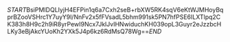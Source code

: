 $START$BsiPMIDQLIyjH4EFPin1q6a7Cxh2seB+rbXW5RK4sqV6eKtWJMHoyBqprBZooVSHrc1Y7uyY9l/NnFv2x5fFVsadL5bhm991sk5PN7hfPSE6ILXTlpq2CK383h8H9c2h9iR8yrPewI9Ncx7JklJvIHNwiduchKH039opL3Guyr2eJzzbcHLKy3eBjAkcYUoKh2YXk5J4p6kz6RdMsQ78Wg==$END$